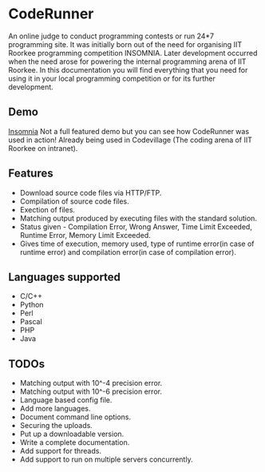 # CodeRunner

An online judge to conduct programming contests or run 24*7 programming site. It was initially born out of the need for organising IIT Roorkee programming competition INSOMNIA. Later development occurred when the need arose for powering the internal programming arena of IIT Roorkee.
In this documentation you will find everything that you need for using it in your local programming competition or for its further development. 

## Demo
[Insomnia](http://insomnia.cognizance.org.in)
Not a full featured demo but you can see how CodeRunner was used in action!
Already being used in Codevillage (The coding arena of IIT Roorkee on intranet).

## Features
* Download source code files via HTTP/FTP.
* Compilation of source code files.
* Exection of files.
* Matching output produced by executing files with the standard solution.
* Status given - Compilation Error, Wrong Answer, Time Limit Exceeded, Runtime Error, Memory Limit Exceeded.
* Gives time of execution, memory used, type of runtime error(in case of runtime error) and compilation error(in case of compilation error).

## Languages supported
* C/C++
* Python
* Perl
* Pascal
* PHP
* Java

## TODOs
* Matching output with 10^-4 precision error.
* Matching output with 10^-6 precision error.
* Language based config file.
* Add more languages.
* Document command line options.
* Securing the uploads.
* Put up a downloadable version.
* Write a complete documentation.
* Add support for threads.
* Add support to run on multiple servers concurrently.